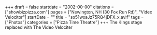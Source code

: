 +++
draft = false
startdate = "2002-00-00"
citations = ["showbizpizza.com"]
pages = ["Newington, NH (30 Fox Run Rd)", "Video Velocitor"]
startDate = ""
title = "so51wxaJz75RQ4jDFX_x.avif"
tags = ["Photos"]
categories = ["Pizza Time Theatre"]
+++
The Kings stage replaced with The Video Velociter
